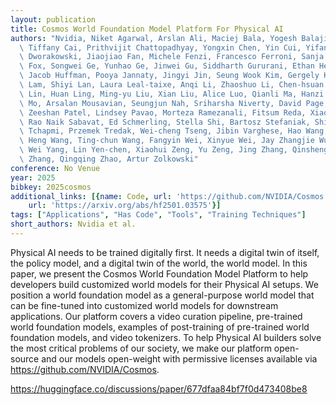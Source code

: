 ```yaml
---
layout: publication
title: Cosmos World Foundation Model Platform For Physical AI
authors: "Nvidia, Niket Agarwal, Arslan Ali, Maciej Bala, Yogesh Balaji, Erik Barker,\
  \ Tiffany Cai, Prithvijit Chattopadhyay, Yongxin Chen, Yin Cui, Yifan Ding, Daniel\
  \ Dworakowski, Jiaojiao Fan, Michele Fenzi, Francesco Ferroni, Sanja Fidler, Dieter\
  \ Fox, Songwei Ge, Yunhao Ge, Jinwei Gu, Siddharth Gururani, Ethan He, Jiahui Huang,\
  \ Jacob Huffman, Pooya Jannaty, Jingyi Jin, Seung Wook Kim, Gergely Kl\xE1r, Grace\
  \ Lam, Shiyi Lan, Laura Leal-taixe, Anqi Li, Zhaoshuo Li, Chen-hsuan Lin, Tsung-yi\
  \ Lin, Huan Ling, Ming-yu Liu, Xian Liu, Alice Luo, Qianli Ma, Hanzi Mao, Kaichun\
  \ Mo, Arsalan Mousavian, Seungjun Nah, Sriharsha Niverty, David Page, Despoina Paschalidou,\
  \ Zeeshan Patel, Lindsey Pavao, Morteza Ramezanali, Fitsum Reda, Xiaowei Ren, Vasanth\
  \ Rao Naik Sabavat, Ed Schmerling, Stella Shi, Bartosz Stefaniak, Shitao Tang, Lyne\
  \ Tchapmi, Przemek Tredak, Wei-cheng Tseng, Jibin Varghese, Hao Wang, Haoxiang Wang,\
  \ Heng Wang, Ting-chun Wang, Fangyin Wei, Xinyue Wei, Jay Zhangjie Wu, Jiashu Xu,\
  \ Wei Yang, Lin Yen-chen, Xiaohui Zeng, Yu Zeng, Jing Zhang, Qinsheng Zhang, Yuxuan\
  \ Zhang, Qingqing Zhao, Artur Zolkowski"
conference: No Venue
year: 2025
bibkey: 2025cosmos
additional_links: [{name: Code, url: 'https://github.com/NVIDIA/Cosmos'}, {name: Paper,
    url: 'https://arxiv.org/abs/hf2501.03575'}]
tags: ["Applications", "Has Code", "Tools", "Training Techniques"]
short_authors: Nvidia et al.
---
```

Physical AI needs to be trained digitally first. It needs a digital twin of itself, the policy model, and a digital twin of the world, the world model. In this paper, we present the Cosmos World Foundation Model Platform to help developers build customized world models for their Physical AI setups. We position a world foundation model as a general-purpose world model that can be fine-tuned into customized world models for downstream applications. Our platform covers a video curation pipeline, pre-trained world foundation models, examples of post-training of pre-trained world foundation models, and video tokenizers. To help Physical AI builders solve the most critical problems of our society, we make our platform open-source and our models open-weight with permissive licenses available via https://github.com/NVIDIA/Cosmos.

https://huggingface.co/discussions/paper/677dfaa84bf7f0d473408be8